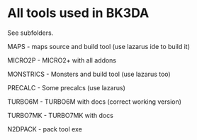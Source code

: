 # All tools used in BK3DA

See subfolders.

MAPS - maps source and build tool (use lazarus ide to build it)

MICRO2P - MICRO2+ with all addons

MONSTRICS - Monsters and build tool (use lazarus too)

PRECALC - Some precalcs (use lazarus)

TURBO6M - TURBO6M with docs (correct working version)

TURBO7MK - TURBO7MK with docs

N2DPACK - pack tool exe

